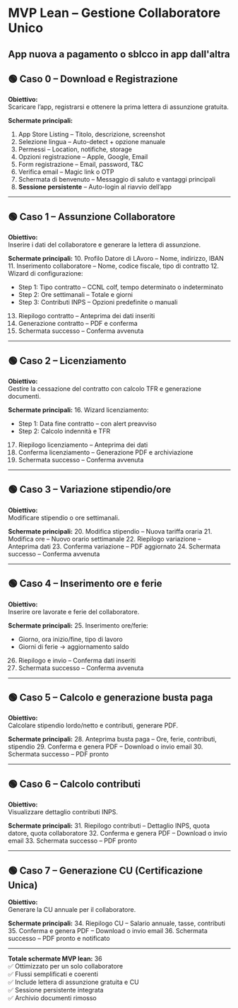 # MVP Lean – Gestione Collaboratore Unico

App nuova a pagamento o sblcco in app dall'altra
---

## 🟢 Caso 0 – Download e Registrazione
**Obiettivo:**  
Scaricare l’app, registrarsi e ottenere la prima lettera di assunzione gratuita.

**Schermate principali:**
1. App Store Listing – Titolo, descrizione, screenshot
2. Selezione lingua – Auto-detect + opzione manuale
3. Permessi – Location, notifiche, storage
4. Opzioni registrazione – Apple, Google, Email
5. Form registrazione – Email, password, T&C
6. Verifica email – Magic link o OTP
7. Schermata di benvenuto – Messaggio di saluto e vantaggi principali
9. **Sessione persistente** – Auto-login al riavvio dell’app

---

## 🟢 Caso 1 – Assunzione Collaboratore
**Obiettivo:**  
Inserire i dati del collaboratore e generare la lettera di assunzione.

**Schermate principali:**
10. Profilo Datore di LAvoro – Nome, indirizzo, IBAN
11. Inserimento collaboratore – Nome, codice fiscale, tipo di contratto
12. Wizard di configurazione:
   - Step 1: Tipo contratto – CCNL colf, tempo determinato o indeterminato
   - Step 2: Ore settimanali – Totale e giorni
   - Step 3: Contributi INPS – Opzioni predefinite o manuali
13. Riepilogo contratto – Anteprima dei dati inseriti
14. Generazione contratto – PDF e conferma
15. Schermata successo – Conferma avvenuta

---

## 🟢 Caso 2 – Licenziamento
**Obiettivo:**  
Gestire la cessazione del contratto con calcolo TFR e generazione documenti.

**Schermate principali:**
16. Wizard licenziamento:
   - Step 1: Data fine contratto – con alert preavviso
   - Step 2: Calcolo indennità e TFR
17. Riepilogo licenziamento – Anteprima dei dati
18. Conferma licenziamento – Generazione PDF e archiviazione
19. Schermata successo – Conferma avvenuta

---

## 🟢 Caso 3 – Variazione stipendio/ore
**Obiettivo:**  
Modificare stipendio o ore settimanali.

**Schermate principali:**
20. Modifica stipendio – Nuova tariffa oraria
21. Modifica ore – Nuovo orario settimanale
22. Riepilogo variazione – Anteprima dati
23. Conferma variazione – PDF aggiornato
24. Schermata successo – Conferma avvenuta

---

## 🟢 Caso 4 – Inserimento ore e ferie
**Obiettivo:**  
Inserire ore lavorate e ferie del collaboratore.

**Schermate principali:**
25. Inserimento ore/ferie:
   - Giorno, ora inizio/fine, tipo di lavoro
   - Giorni di ferie → aggiornamento saldo
26. Riepilogo e invio – Conferma dati inseriti
27. Schermata successo – Conferma avvenuta

---

## 🟢 Caso 5 – Calcolo e generazione busta paga
**Obiettivo:**  
Calcolare stipendio lordo/netto e contributi, generare PDF.

**Schermate principali:**
28. Anteprima busta paga – Ore, ferie, contributi, stipendio
29. Conferma e genera PDF – Download o invio email
30. Schermata successo – PDF pronto

---

## 🟢 Caso 6 – Calcolo contributi
**Obiettivo:**  
Visualizzare dettaglio contributi INPS.

**Schermate principali:**
31. Riepilogo contributi – Dettaglio INPS, quota datore, quota collaboratore
32. Conferma e genera PDF – Download o invio email
33. Schermata successo – PDF pronto

---

## 🟢 Caso 7 – Generazione CU (Certificazione Unica)
**Obiettivo:**  
Generare la CU annuale per il collaboratore.

**Schermate principali:**
34. Riepilogo CU – Salario annuale, tasse, contributi
35. Conferma e genera PDF – Download o invio email
36. Schermata successo – PDF pronto e notificato

---

**Totale schermate MVP lean:** 36  
✅ Ottimizzato per un solo collaboratore  
✅ Flussi semplificati e coerenti  
✅ Include lettera di assunzione gratuita e CU  
✅ Sessione persistente integrata  
✅ Archivio documenti rimosso
